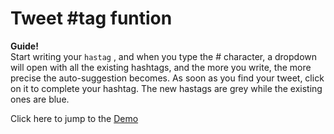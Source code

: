 Tweet #tag funtion
==================

**Guide!**  
Start writing your `hastag` , and when you type the # character, a dropdown will open with all the existing hashtags, and the more you write, the more precise the auto-suggestion becomes. As soon as you find your tweet, click on it to complete your hashtag. The new hastags are grey while the existing ones are blue.

Click here to jump to the [Demo](https://bathiesg.github.io/hashTagTweetApp/)
